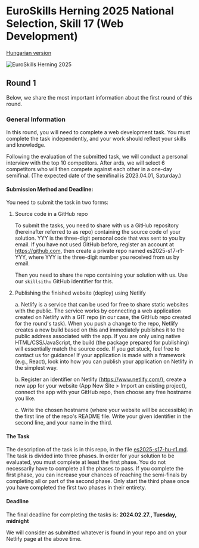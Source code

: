 # EuroSkills Herning 2025 National Selection, Skill 17 (Web Development)

[Hungarian version](README.md)

![EuroSkills Herning 2025](https://skillsit.hu/wp-content/uploads/2024/01/es2025-herning.png)

## Round 1

Below, we share the most important information about the first round of this round.
### General Information
In this round, you will need to complete a web development task. You must complete the task independently, and your work should reflect your skills and knowledge.

Following the evaluation of the submitted task, we will conduct a personal interview with the top 10 competitors. After	ards, we will select 6 competitors who will then compete against each other in a one-day semifinal. (The expected date of the semifinal is 2023.04.01, Saturday.)

#### Submission Method and Deadline:

You need to submit the task in two forms:

1.	Source code in a GitHub repo

	To submit the tasks, you need to share with us a GitHub repository (hereinafter referred to as repo) containing the source code of your solution. YYY is the three-digit personal code that was sent to you by email. If you have not used GitHub before, register an account at https://github.com, then create a private repo named es2025-s17-r1-YYY, where YYY is the three-digit number you received from us by email.

	Then you need to share the repo containing your solution with us. Use our `skillsithu` GitHub identifier for this.

2.	Publishing the finished website (deploy) using Netlify

	a.	Netlify is a service that can be used for free to share static websites with the public. The service works by connecting a web application created on Netlify with a GIT repo (in our case, the GitHub repo created for the round's task). When you push a change to the repo, Netlify creates a new build based on this and immediately publishes it to the public address associated with the app. If you are only using native HTML/CSS/JavaScript, the build (the package prepared for publishing) will essentially match the source code. If you get stuck, feel free to contact us for guidance! If your application is made with a framework (e.g., React), look into how you can publish your application on Netlify in the simplest way.

	b.	Register an identifier on Netlify (https://www.netlify.com/), create a new app for your website (App New Site > Import an existing project), connect the app with your GitHub repo, then choose any free hostname you like.
 
	c.	Write the chosen hostname (where your website will be accessible) in the first line of the repo's README file. Write your given identifier in the second line, and your name in the third.

#### The Task

The description of the task is in this repo, in the file [es2025-s17-hu-r1.md](es2025-s17-hu-r1.md). The task is divided into three phases. In order for your solution to be evaluated, you must complete at least the first phase. You do not necessarily have to complete all the phases to pass. If you complete the first phase, you can increase your chances of reaching the semi-finals by completing all or part of the second phase. Only start the third phase once you have completed the first two phases in their entirety. 

#### Deadline

The final deadline for completing the tasks is: **2024.02.27., Tuesday, midnight**

We will consider as submitted whatever is found in your repo and on your Netlify page at the above time.
